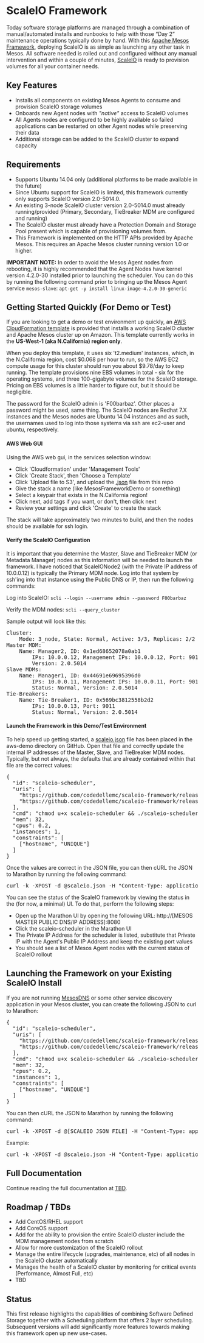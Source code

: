 # ScaleIO Framework

Today software storage platforms are managed through a combination of manual/automated installs and runbooks to help with those “Day 2” maintenance operations typically done by hand. With this [Apache Mesos  Framework](http://mesos.apache.org/documentation/latest/architecture/), deploying ScaleIO is as simple as launching any other task in Mesos. All software needed is rolled out and configured without any manual intervention and within a couple of minutes, [ScaleIO](https://www.emc.com/storage/scaleio/index.htm) is ready to provision volumes for all your container needs.

## Key Features
- Installs all components on existing Mesos Agents to consume and provision ScaleIO storage volumes
- Onboards new Agent nodes with *"native"* access to ScaleIO volumes
- All Agents nodes are configured to be highly available so failed applications can be restarted on other Agent nodes while preserving their data
- Additional storage can be added to the ScaleIO cluster to expand capacity

## Requirements
- Supports Ubuntu 14.04 only (additional platforms to be made available in the future)
- Since Ubuntu support for ScaleIO is limited, this framework currently only supports ScaleIO version 2.0-5014.0.
- An existing 3-node ScaleIO cluster version 2.0-5014.0 must already running/provided (Primary, Secondary, TieBreaker MDM are configured and running)
- The ScaleIO cluster must already have a Protection Domain and Storage Pool present which is capable of provisioning volumes from.
- This Framework is implemented on the HTTP APIs provided by Apache Mesos. This requires an Apache Mesos cluster running version 1.0 or higher.

**IMPORTANT NOTE:** In order to avoid the Mesos Agent nodes from rebooting, it is highly recommended that the Agent Nodes have kernel version 4.2.0-30 installed prior to launching the scheduler. You can do this by running the following command prior to bringing up the Mesos Agent service ```mesos-slave```: ```apt-get -y install linux-image-4.2.0-30-generic```

## Getting Started Quickly (For Demo or Test)

If you are looking to get a demo or test environment up quickly, an [AWS CloudFormation template](https://github.com/codedellemc/scaleio-framework/raw/master/aws-demo/ScaleIO_Mesos_Testing_Cluster.json) is provided that installs a working ScaleIO cluster and Apache Mesos cluster up on Amazon. This template currently works in the **US-West-1 (aka N.California) region only**.

When you deploy this template, it uses six 't2.medium' instances, which, in the N.California region, cost $0.068 per hour to run, so the AWS EC2 compute usage for this cluster should run you about $9.78/day to keep running. The template provisions nine EBS volumes in total - six for the operating systems, and three 100-gigabyte volumes for the ScaleIO storage. Pricing on EBS volumes is a little harder to figure out, but it should be negligible.

The password for the ScaleIO admin is 'F00barbaz'. Other places a password might be used, same thing. The ScaleIO nodes are Redhat 7.X instances and the Mesos nodes are Ubuntu 14.04 instances and as such, the usernames used to log into those systems via ssh are ec2-user and ubuntu, respectively.

#### AWS Web GUI

Using the AWS web gui, in the services selection window:

- Click 'Cloudformation' under 'Management Tools'
- Click 'Create Stack', then 'Choose a Template'
- Click 'Upload file to S3', and upload the [.json](https://github.com/codedellemc/scaleio-framework/raw/master/aws-demo/ScaleIO_Mesos_Testing_Cluster.json) file from this repo
- Give the stack a name (like MesosFrameworkDemo or something)
- Select a keypair that exists in the N.California region!
- Click next, add tags if you want, or don't, then click next
- Review your settings and click 'Create' to create the stack

The stack will take approximately two minutes to build, and then the nodes should be available for ssh login.

#### Verify the ScaleIO Configuration

It is important that you determine the Master, Slave and TieBreaker MDM (or Metadata Manager) nodes as this information will be needed to launch the framework. I have noticed that ScaleIONode2 (with the Private IP address of 10.0.0.12) is typically the Primary MDM node. Log into that system by ssh'ing into that instance using the Public DNS or IP, then run the following commands:

Log into ScaleIO: ```scli --login --username admin --password F00barbaz```

Verify the MDM nodes: ```scli --query_cluster```

Sample output will look like this:
<pre>
Cluster:
    Mode: 3_node, State: Normal, Active: 3/3, Replicas: 2/2
Master MDM:
    Name: Manager2, ID: 0x1ed68652078a0ab1
        IPs: 10.0.0.12, Management IPs: 10.0.0.12, Port: 9011
        Version: 2.0.5014
Slave MDMs:
    Name: Manager1, ID: 0x44691e69695396d0
        IPs: 10.0.0.11, Management IPs: 10.0.0.11, Port: 9011
        Status: Normal, Version: 2.0.5014
Tie-Breakers:
    Name: Tie-Breaker1, ID: 0x569bc3812558b2d2
        IPs: 10.0.0.13, Port: 9011
        Status: Normal, Version: 2.0.5014
</pre>

#### Launch the Framework in this Demo/Test Environment

To help speed up getting started, a [scaleio.json](https://github.com/codedellemc/scaleio-framework/raw/master/aws-demo/scaleio.json) file has been placed in the aws-demo directory on GitHub. Open that file and correctly update the internal IP addresses of the Master, Slave, and TieBreaker MDM nodes. Typically, but not always, the defaults that are already contained within that file are the correct values:

<pre>
{
  "id": "scaleio-scheduler",
  "uris": [
    "https://github.com/codedellemc/scaleio-framework/releases/download/v0.1.0-rc2/scaleio-scheduler",
    "https://github.com/codedellemc/scaleio-framework/releases/download/v0.1.0-rc2/scaleio-executor"
  ],
  "cmd": "chmod u+x scaleio-scheduler && ./scaleio-scheduler -loglevel=debug -rest.port=$PORT -uri=10.0.0.21:5050 -scaleio.password=F00barbaz -scaleio.protectiondomain=default -scaleio.storagepool=default -scaleio.preconfig.primary=10.0.0.12 -scaleio.preconfig.secondary=10.0.0.11 -scaleio.preconfig.tiebreaker=10.0.0.13 -scaleio.preconfig.gateway=10.0.0.11 -executor.memory.non=256 -executor.cpu.non=0.5",
  "mem": 32,
  "cpus": 0.2,
  "instances": 1,
  "constraints": [
    ["hostname", "UNIQUE"]
  ]
}
</pre>

Once the values are correct in the JSON file, you can then cURL the JSON to Marathon by running the following command:
<pre>
curl -k -XPOST -d @scaleio.json -H "Content-Type: application/json" [MESOS MASTER PUBLIC DNS/IP ADDRESS]:8080/v2/apps
</pre>

You can see the status of the ScaleIO framework by viewing the status in the (for now, a minimal) UI. To do that, perform the following steps:

- Open up the Marathon UI by opening the following URL: http://[MESOS MASTER PUBLIC DNS/IP ADDRESS]:8080
- Click the scaleio-scheduler in the Marathon UI
- The Private IP Address for the scheduler is listed, substitute that Private IP with the Agent's Public IP Address and keep the existing port values
- You should see a list of Mesos Agent nodes with the current status of ScaleIO rollout

## Launching the Framework on your Existing ScaleIO Install
If you are not running [MesosDNS](https://github.com/mesosphere/mesos-dns) or some other service discovery application in your Mesos cluster, you can create the following JSON to curl to Marathon:
<pre>
{
  "id": "scaleio-scheduler",
  "uris": [
    "https://github.com/codedellemc/scaleio-framework/releases/download/v0.1.0-rc2/scaleio-scheduler",
    "https://github.com/codedellemc/scaleio-framework/releases/download/v0.1.0-rc2/scaleio-executor"
  ],
  "cmd": "chmod u+x scaleio-scheduler && ./scaleio-scheduler -loglevel=debug -rest.port=$PORT -uri=[IP ADDRESS FOR MESOS MASTER LEADER]:5050 -scaleio.clustername=[SCALEIO NAME] -scaleio.password=[SCALEIO GATEWAY PASSWORD] -scaleio.protectiondomain=[PROTECTION DOMAIN NAME] -scaleio.storagepool=[STORAGE POOL NAME] -scaleio.preconfig.primary=[MASTER MDM IP ADDRESS] -scaleio.preconfig.secondary=[SLAVE MDM IP ADDRESS] -scaleio.preconfig.tiebreaker=[TIEBREAKER MDM IP ADDRESS] -scaleio.preconfig.gateway=[GATEWAY IP ADDRESS] -executor.memory.non=256 -executor.cpu.non=0.5",
  "mem": 32,
  "cpus": 0.2,
  "instances": 1,
  "constraints": [
    ["hostname", "UNIQUE"]
  ]
}
</pre>

You can then cURL the JSON to Marathon by running the following command:
<pre>
curl -k -XPOST -d @[SCALEIO JSON FILE] -H "Content-Type: application/json" [MARATHON IP ADDRESS]:8080/v2/apps
</pre>

Example:
<pre>
curl -k -XPOST -d @scaleio.json -H "Content-Type: application/json" 127.0.0.1:8080/v2/apps
</pre>

## Full Documentation
Continue reading the full documentation at [TBD](https://github.com/codedellemc/scaleio-framework).

## Roadmap / TBDs
- Add CentOS/RHEL support
- Add CoreOS support
- Add for the ability to provision the entire ScaleIO cluster include the MDM management nodes from scratch
- Allow for more customization of the ScaleIO rollout
- Manage the entire lifecycle (upgrades, maintenance, etc) of all nodes in the ScaleIO cluster automatically
- Manages the health of a ScaleIO cluster by monitoring for critical events (Performance, Almost Full, etc)
- TBD

## Status
This first release highlights the capabilities of combining Software Defined Storage together with a Scheduling platform that offers 2 layer scheduling. Subsequent versions will add significantly more features towards making this framework open up new use-cases.
